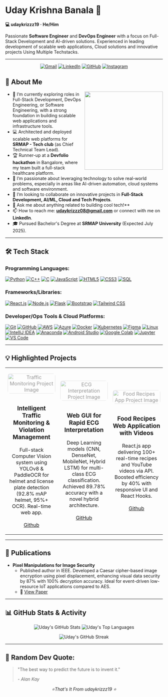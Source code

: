 # Uday Krishna Banala 👋
**💻 udaykrizzz19 · He/Him**

Passionate **Software Engineer** and **DevOps Engineer** with a focus on Full-Stack Development and AI-driven solutions. Experienced in leading development of scalable web applications, Cloud solutions and innovative projects Using Multiple Techstacks.

---

<p align="center">
  <a href="mailto:udaykrizzz08@gmail.com"><img src="https://img.shields.io/badge/Gmail-D14836?style=for-the-badge&logo=gmail&logoColor=white" alt="Gmail"/></a>
  <a href="https://www.linkedin.com/in/uday-krishna-banala-55aa9a24a"><img src="https://img.shields.io/badge/LinkedIn-0077B5?style=for-the-badge&logo=linkedin&logoColor=white" alt="LinkedIn"/></a>
  <a href="https://github.com/udaykrizzz19"><img src="https://img.shields.io/badge/GitHub-100000?style=for-the-badge&logo=github&logoColor=white" alt="GitHub"/></a>
  <a href="https://www.instagram.com/uday_krizzz?igsh=MXE5enMycG5hdDRnZA=="><img src="https://img.shields.io/badge/Instagram-E4405F?style=for-the-badge&logo=instagram&logoColor=white" alt="Instagram"/></a>
</p>


## 🚀 About Me

<picture>
  <source media="(prefers-color-scheme: dark)" srcset="https://raw.githubusercontent.com/udaykrizzz19/udaykrizzz19/main/developer_dark.svg">
  <source media="(prefers-color-scheme: light)" srcset="https://raw.githubusercontent.com/udaykrizzz19/udaykrizzz19/main/developer_light.svg">
  <img align="right" height="250" src="https://raw.githubusercontent.com/udaykrizzz19/udaykrizzz19/main/developer_light.svg">
</picture>
<!-- 💡 You can create these SVGs using tools like https://profilinator.rishav.dev/ or by customizing existing ones -->
<!-- Or use a GIF: <img align="right" alt="Coding" width="400" src="https://media.giphy.com/media/LmNwrBhejkK9EFP504/giphy.gif"> -->

*    🔭 I’m currently exploring roles in Full-Stack Development, DevOps Engineering, or Software Engineering, with a strong foundation in building scalable web applications and infrastructure tools.
*   💻 Architected and deployed scalable web platforms for **SRMAP - Tech club** (as Chief Technical Team Lead).
*   🏆 Runner-up at a **Devfolio hackathon** in Bangalore, where my team built a full-stack healthcare platform.
*   🌱 I’m passionate about leveraging technology to solve real-world problems, especially in areas like AI-driven automation, cloud systems and software environment.
*   👯 I’m looking to collaborate on innovative projects in **Full-Stack Development, AI/ML, Cloud and Tech Projects**.
*   💬 Ask me about anything related to building cool tech!**
*   📫 How to reach me: **udaykrizzz08@gmail.com** or connect with me on **LinkedIn**.
*   🎓 Pursued Bachelor's Degree at **SRMAP University** (Expected July 2025).

---

## 🛠️ Tech Stack

### Programming Languages:
<p align="left">
  <a href="https://www.python.org" target="_blank" rel="noreferrer"><img src="https://img.shields.io/badge/Python-3776AB?style=for-the-badge&logo=python&logoColor=white" alt="Python"></a>
  <a href="https://isocpp.org/" target="_blank" rel="noreferrer"><img src="https://img.shields.io/badge/C%2B%2B-00599C?style=for-the-badge&logo=cplusplus&logoColor=white" alt="C++"></a>
  <a href="https://en.wikipedia.org/wiki/C_(programming_language)" target="_blank" rel="noreferrer"><img src="https://img.shields.io/badge/C-00599C?style=for-the-badge&logo=c&logoColor=white" alt="C"></a>
  <a href="https://www.javascript.com/" target="_blank" rel="noreferrer"><img src="https://img.shields.io/badge/JavaScript-F7DF1E?style=for-the-badge&logo=javascript&logoColor=black" alt="JavaScript"></a>
  <a href="https://developer.mozilla.org/en-US/docs/Web/HTML" target="_blank" rel="noreferrer"><img src="https://img.shields.io/badge/HTML5-E34F26?style=for-the-badge&logo=html5&logoColor=white" alt="HTML5"></a>
  <a href="https://developer.mozilla.org/en-US/docs/Web/CSS" target="_blank" rel="noreferrer"><img src="https://img.shields.io/badge/CSS3-1572B6?style=for-the-badge&logo=css3&logoColor=white" alt="CSS3"></a>
  <a href="https://www.microsoft.com/en-us/sql-server" target="_blank" rel="noreferrer"><img src="https://img.shields.io/badge/SQL-025E8C?style=for-the-badge&logo=microsoftsqlserver&logoColor=white" alt="SQL"></a>
</p>

### Frameworks/Libraries:
<p align="left">
  <a href="https://reactjs.org/" target="_blank" rel="noreferrer"><img src="https://img.shields.io/badge/React-20232A?style=for-the-badge&logo=react&logoColor=61DAFB" alt="React.js"></a>
  <a href="https://nodejs.org" target="_blank" rel="noreferrer"><img src="https://img.shields.io/badge/Node.js-339933?style=for-the-badge&logo=nodedotjs&logoColor=white" alt="Node.js"></a>
  <a href="https://flask.palletsprojects.com/" target="_blank" rel="noreferrer"><img src="https://img.shields.io/badge/Flask-000000?style=for-the-badge&logo=flask&logoColor=white" alt="Flask"></a>
  <a href="https://getbootstrap.com" target="_blank" rel="noreferrer"><img src="https://img.shields.io/badge/Bootstrap-563D7C?style=for-the-badge&logo=bootstrap&logoColor=white" alt="Bootstrap"></a>
  <a href="https://tailwindcss.com/" target="_blank" rel="noreferrer"><img src="https://img.shields.io/badge/Tailwind_CSS-38B2AC?style=for-the-badge&logo=tailwind-css&logoColor=white" alt="Tailwind CSS"></a>
</p>

### Developer/Ops Tools & Cloud Platforms:
<p align="left">
  <a href="https://git-scm.com/" target="_blank" rel="noreferrer"><img src="https://img.shields.io/badge/Git-F05032?style=for-the-badge&logo=git&logoColor=white" alt="Git"></a>
  <a href="https://github.com/" target="_blank" rel="noreferrer"><img src="https://img.shields.io/badge/GitHub-100000?style=for-the-badge&logo=github&logoColor=white" alt="GitHub"></a>
  <a href="https://aws.amazon.com" target="_blank" rel="noreferrer"><img src="https://img.shields.io/badge/AWS-232F3E?style=for-the-badge&logo=amazon-aws&logoColor=white" alt="AWS"></a>
  <a href="https://azure.microsoft.com" target="_blank" rel="noreferrer"><img src="https://img.shields.io/badge/Azure-0078D4?style=for-the-badge&logo=microsoft-azure&logoColor=white" alt="Azure"></a>
  <a href="https://www.docker.com/" target="_blank" rel="noreferrer"><img src="https://img.shields.io/badge/Docker-2496ED?style=for-the-badge&logo=docker&logoColor=white" alt="Docker"></a>
  <a href="https://kubernetes.io" target="_blank" rel="noreferrer"><img src="https://img.shields.io/badge/Kubernetes-326CE5?style=for-the-badge&logo=kubernetes&logoColor=white" alt="Kubernetes"></a>
  <a href="https://www.figma.com/" target="_blank" rel="noreferrer"><img src="https://img.shields.io/badge/Figma-F24E1E?style=for-the-badge&logo=figma&logoColor=white" alt="Figma"></a>
  <a href="https://www.linux.org/" target="_blank" rel="noreferrer"><img src="https://img.shields.io/badge/Linux-FCC624?style=for-the-badge&logo=linux&logoColor=black" alt="Linux"></a>
  <a href="https://www.jetbrains.com/idea/" target="_blank" rel="noreferrer"><img src="https://img.shields.io/badge/IntelliJ_IDEA-000000.svg?style=for-the-badge&logo=intellij-idea&logoColor=white" alt="IntelliJ IDEA"></a>
  <a href="https://www.anaconda.com/" target="_blank" rel="noreferrer"><img src="https://img.shields.io/badge/Anaconda-44A833?style=for-the-badge&logo=anaconda&logoColor=white" alt="Anaconda"></a>
  <a href="https://developer.android.com/studio" target="_blank" rel="noreferrer"><img src="https://img.shields.io/badge/Android_Studio-3DDC84?style=for-the-badge&logo=android-studio&logoColor=white" alt="Android Studio"></a>
  <a href="https://colab.research.google.com/" target="_blank" rel="noreferrer"><img src="https://img.shields.io/badge/Google_Colab-F9AB00?style=for-the-badge&logo=googlecolab&logoColor=black" alt="Google Colab"></a>
  <a href="https://jupyter.org/" target="_blank" rel="noreferrer"><img src="https://img.shields.io/badge/Jupyter-F37626?style=for-the-badge&logo=jupyter&logoColor=white" alt="Jupyter"></a>
  <a href="https://code.visualstudio.com/" target="_blank" rel="noreferrer"><img src="https://img.shields.io/badge/VS_Code-007ACC?style=for-the-badge&logo=visual-studio-code&logoColor=white" alt="VS Code"></a>
</p>

---

## 💡 Highlighted Projects

<!-- Replace with your actual project links and potentially images/gifs -->
<table>
  <tr>
    <td width="33%">
      <p align="center">
        <img src="https://images.unsplash.com/photo-1530685932526-48ec92998eaa?q=80&w=1740&auto=format&fit=crop&ixlib=rb-4.1.0&ixid=M3wxMjA3fDB8MHxwaG90by1wYWdlfHx8fGVufDB8fHx8fA%3D%3D" alt="Traffic Monitoring Project Image" style="width:100%; max-height:100px; object-fit:cover; border-radius:8px; opacity:0.45; margin-bottom:10px;" />
      </p>
      <h3 align="center">Intelligent Traffic Monitoring & Violation Management</h3>
      <p align="center">
        Full-stack Computer Vision system using YOLOv8 & PaddleOCR for helmet and license plate detection (92.8% mAP helmet, 95%+ OCR). Real-time web app.
        <br/><br/>
        <a href="[YOUR_GITHUB_PROJECT_LINK_HERE_TRAFFIC_MONITORING]" target="_blank">Github</a>
      </p>
    </td>
    <td width="33%">
      <p align="center">
        <img src="https://images.unsplash.com/photo-1530026186672-2cd00ffc50fe?q=80&w=1740&auto=format&fit=crop&ixlib=rb-4.1.0&ixid=M3wxMjA3fDB8MHxwaG90by1wYWdlfHx8fGVufDB8fHx8fA%3D%3D" alt="ECG Interpretation Project Image" style="width:100%; max-height:100px; object-fit:cover; border-radius:8px; opacity:0.45; margin-bottom:10px;" />
      </p>
      <h3 align="center">Web GUI for Rapid ECG Interpretation</h3>
      <p align="center">
        Deep Learning models (CNN, DenseNet, MobileNet, Hybrid LSTM) for multi-class ECG classification. Achieved 89.78% accuracy with a novel hybrid architecture.
        <br/><br/>
        <a href="[YOUR_GITHUB_PROJECT_LINK_HERE_ECG]" target="_blank">GitHub</a>
      </p>
    </td>
    <td width="33%">
      <p align="center">
        <img src="https://images.unsplash.com/photo-1504754524776-8f4f37790ca0?q=80&w=1740&auto=format&fit=crop&ixlib=rb-4.1.0&ixid=M3wxMjA3fDB8MHxwaG90by1wYWdlfHx8fGVufDB8fHx8fA%3D%3D" alt="Food Recipes App Project Image" style="width:100%; max-height:100px; object-fit:cover; border-radius:8px; opacity:0.45; margin-bottom:10px;" />
      </p>
      <h3 align="center">Food Recipes Web Application with Videos </h3>
      <p align="center">
        React.js app delivering 100+ real-time recipes and YouTube videos via API. Boosted efficiency by 40% with responsive UI and React Hooks.
        <br/><br/>
        <a href="[YOUR_GITHUB_PROJECT_LINK_HERE_RECIPES]" target="_blank">Github</a>
      </p>
    </td>
  </tr>
</table>

---

## 📄 Publications

*   **Pixel Manipulations for Image Security**
    *   Published author in IEEE. Developed a Caesar cipher-based image encryption using pixel displacement, enhancing visual data security by 87% with 100% decryption accuracy. Ideal for event-driven low-resource IoT applications compared to AES.
    *   🔗 [View Paper]([https://drive.google.com/drive/folders/1Ppvxj6zFRT88zPkbNFq0heyS8OGZZLgT]) <!-- Replace with actual link to your paper -->

---

## 📊 GitHub Stats & Activity

<!-- You can uncomment these or add your own from tools like https://github.com/anuraghazra/github-readme-stats -->
<p align="center">
  <img src="https://github-readme-stats.vercel.app/api?username=udaykrizzz19&show_icons=true&theme=tokyonight&count_private=true&hide_border=true" alt="Uday's GitHub Stats"/>
  <img src="https://github-readme-stats.vercel.app/api/top-langs/?username=udaykrizzz19&layout=compact&theme=tokyonight&hide_border=true" alt="Uday's Top Languages"/>
</p>
<p align="center">
  <img src="https://github-readme-streak-stats.herokuapp.com/?user=udaykrizzz19&theme=tokyonight&hide_border=true" alt="Uday's GitHub Streak"/>
</p>
<!-- For activity graph, consider: https://github.com/ashutosh00710/github-readme-activity-graph -->
<!-- <p align="center">
  <img src="https://github-readme-activity-graph.vercel.app/graph?username=udaykrizzz19&bg_color=0D1117&color=79ff97&line=79ff97&point=FFFFFF&area=true&hide_border=true" alt="Uday's Contribution Graph"/>
</p> -->

---

## 📜 Random Dev Quote:

> "The best way to predict the future is to invent it."
>
> *- Alan Kay*

<p align="center">
  <em>⭐️That's It From udaykrizzz19 ⭐️</em>
</p>
